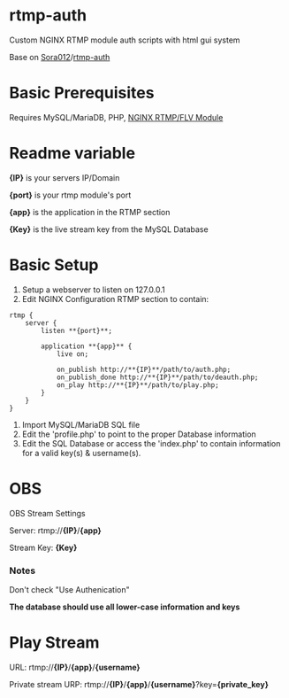 # rtmp-auth

Custom NGINX RTMP module auth scripts with html gui system

Base on [Sora012](https://github.com/Sora012)/[rtmp-auth](https://github.com/Sora012/rtmp-auth)

# Basic Prerequisites

Requires MySQL/MariaDB, PHP, [NGINX RTMP/FLV Module](https://github.com/winshining/nginx-http-flv-module)

# Readme variable
**{IP}** is your servers IP/Domain

**{port}** is your rtmp module's port

**{app}** is the application in the RTMP section

**{Key}** is the live stream key from the MySQL Database

# Basic Setup

1. Setup a webserver to listen on 127.0.0.1
2. Edit NGINX Configuration RTMP section to contain:
```
rtmp {
    server {
        listen **{port}**;

        application **{app}** {
            live on;

            on_publish http://**{IP}**/path/to/auth.php;
            on_publish_done http://**{IP}**/path/to/deauth.php;
            on_play http://**{IP}**/path/to/play.php;
        }
    }
}
```
1. Import MySQL/MariaDB SQL file
2. Edit the 'profile.php' to point to the proper Database information
3. Edit the SQL Database or access the 'index.php' to contain information for a valid key(s) & username(s).

# OBS

OBS Stream Settings

Server: rtmp://**{IP}**/**{app}**

Stream Key: **{Key}**

### Notes

Don't check "Use Authenication"

**The database should use all lower-case information and keys**

# Play Stream

URL: rtmp://**{IP}**/**{app}**/**{username}**

Private stream URP: rtmp://**{IP}**/**{app}**/**{username}**?key=**{private_key}**